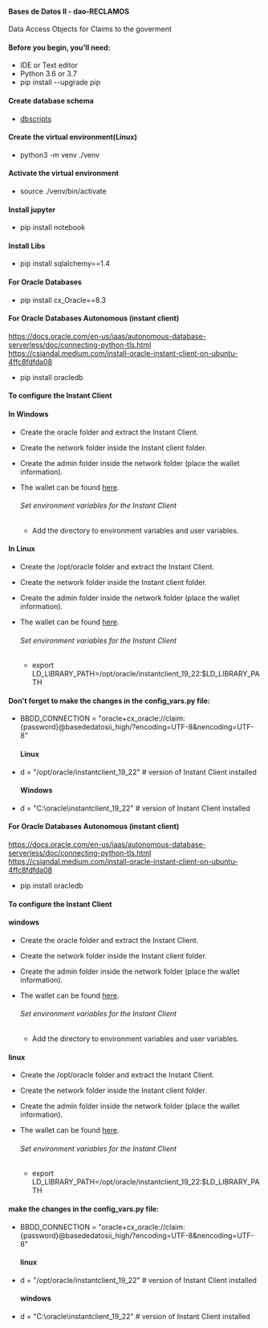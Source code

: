 
#### Bases de Datos II - dao-RECLAMOS

Data Access Objects for Claims to the goverment

#### Before you begin, you’ll need:
* IDE or Text editor 
* Python 3.6 or 3.7
* pip install --upgrade pip

#### Create database schema
* [dbscripts](dbscripts.sql)

#### Create the virtual environment(Linux)
* python3 -m venv ./venv

#### Activate the virtual environment
* source ./venv/bin/activate

#### Install jupyter
* pip install notebook 

#### Install Libs
* pip install sqlalchemy==1.4

#### For Oracle Databases
* pip install cx_Oracle==8.3

#### For Oracle Databases Autonomous (instant client)
https://docs.oracle.com/en-us/iaas/autonomous-database-serverless/doc/connecting-python-tls.html
https://csiandal.medium.com/install-oracle-instant-client-on-ubuntu-4ffc8fdfda08

* pip install oracledb

#### To configure the Instant Client

#### In Windows 

* Create the oracle folder and extract the Instant Client.
* Create the network folder inside the Instant client folder.
* Create the admin folder inside the network folder (place the wallet information).
* The wallet can be found [here](https://drive.google.com/file/d/1Fze0mBvByvDIUAEWWIa2TeYak4uc2De6/view?usp=drive_link).

    ###### Set environment variables for the Instant Client

    * Add the directory to environment variables and user variables.

#### In Linux

* Create the /opt/oracle folder and extract the Instant Client.
* Create the network folder inside the Instant client folder.
* Create the admin folder inside the network folder (place the wallet information).
* The wallet can be found [here](https://drive.google.com/file/d/1Fze0mBvByvDIUAEWWIa2TeYak4uc2De6/view?usp=drive_link).

    ###### Set environment variables for the Instant Client

    * export LD_LIBRARY_PATH=/opt/oracle/instantclient_19_22:$LD_LIBRARY_PATH


#### Don't forget to make the changes in the config_vars.py file:

* BBDD_CONNECTION = "oracle+cx_oracle://claim:{password}@basededatosii_high/?encoding=UTF-8&nencoding=UTF-8"
    #### Linux
* d = "/opt/oracle/instantclient_19_22"  # version of Instant Client installed
    #### Windows 
* d = "C:\\oracle\\instantclient_19_22"  # version of Instant Client installed

#### For Oracle Databases Autonomous (instant client)
https://docs.oracle.com/en-us/iaas/autonomous-database-serverless/doc/connecting-python-tls.html
https://csiandal.medium.com/install-oracle-instant-client-on-ubuntu-4ffc8fdfda08

* pip install oracledb
#### To configure the Instant Client

#### windows 

* Create the oracle folder and extract the Instant Client.
* Create the network folder inside the Instant client folder.
* Create the admin folder inside the network folder (place the wallet information).
* The wallet can be found [here](https://drive.google.com/file/d/1Fze0mBvByvDIUAEWWIa2TeYak4uc2De6/view?usp=drive_link).

    ###### Set environment variables for the Instant Client

    * Add the directory to environment variables and user variables.

#### linux

* Create the /opt/oracle folder and extract the Instant Client.
* Create the network folder inside the Instant client folder.
* Create the admin folder inside the network folder (place the wallet information).
* The wallet can be found [here](https://drive.google.com/file/d/1Fze0mBvByvDIUAEWWIa2TeYak4uc2De6/view?usp=drive_link).

    ###### Set environment variables for the Instant Client

    * export LD_LIBRARY_PATH=/opt/oracle/instantclient_19_22:$LD_LIBRARY_PATH


#### make the changes in the config_vars.py file:

* BBDD_CONNECTION = "oracle+cx_oracle://claim:{password}@basededatosii_high/?encoding=UTF-8&nencoding=UTF-8"
    #### linux
* d = "/opt/oracle/instantclient_19_22"  # version of Instant Client installed
    #### windows 
* d = "C:\\oracle\\instantclient_19_22"  # version of Instant Client installed
